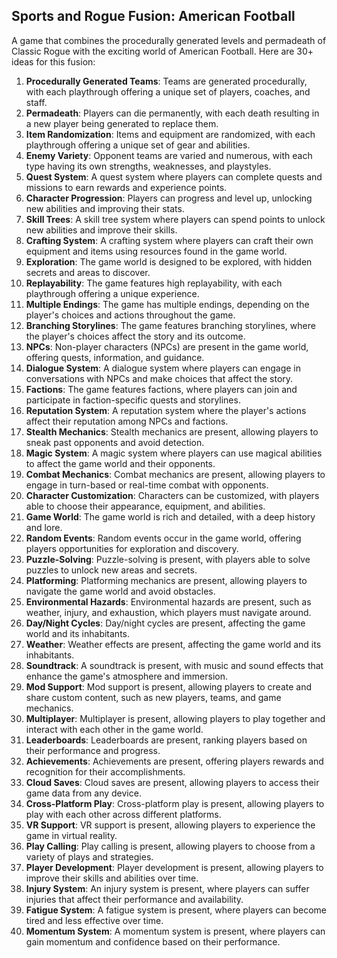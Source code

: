 ## Sports and Rogue Fusion: American Football

A game that combines the procedurally generated levels and permadeath of Classic Rogue with the exciting world of American Football. Here are 30+ ideas for this fusion:

1. **Procedurally Generated Teams**: Teams are generated procedurally, with each playthrough offering a unique set of players, coaches, and staff.
2. **Permadeath**: Players can die permanently, with each death resulting in a new player being generated to replace them.
3. **Item Randomization**: Items and equipment are randomized, with each playthrough offering a unique set of gear and abilities.
4. **Enemy Variety**: Opponent teams are varied and numerous, with each type having its own strengths, weaknesses, and playstyles.
5. **Quest System**: A quest system where players can complete quests and missions to earn rewards and experience points.
6. **Character Progression**: Players can progress and level up, unlocking new abilities and improving their stats.
7. **Skill Trees**: A skill tree system where players can spend points to unlock new abilities and improve their skills.
8. **Crafting System**: A crafting system where players can craft their own equipment and items using resources found in the game world.
9. **Exploration**: The game world is designed to be explored, with hidden secrets and areas to discover.
10. **Replayability**: The game features high replayability, with each playthrough offering a unique experience.
11. **Multiple Endings**: The game has multiple endings, depending on the player's choices and actions throughout the game.
12. **Branching Storylines**: The game features branching storylines, where the player's choices affect the story and its outcome.
13. **NPCs**: Non-player characters (NPCs) are present in the game world, offering quests, information, and guidance.
14. **Dialogue System**: A dialogue system where players can engage in conversations with NPCs and make choices that affect the story.
15. **Factions**: The game features factions, where players can join and participate in faction-specific quests and storylines.
16. **Reputation System**: A reputation system where the player's actions affect their reputation among NPCs and factions.
17. **Stealth Mechanics**: Stealth mechanics are present, allowing players to sneak past opponents and avoid detection.
18. **Magic System**: A magic system where players can use magical abilities to affect the game world and their opponents.
19. **Combat Mechanics**: Combat mechanics are present, allowing players to engage in turn-based or real-time combat with opponents.
20. **Character Customization**: Characters can be customized, with players able to choose their appearance, equipment, and abilities.
21. **Game World**: The game world is rich and detailed, with a deep history and lore.
22. **Random Events**: Random events occur in the game world, offering players opportunities for exploration and discovery.
23. **Puzzle-Solving**: Puzzle-solving is present, with players able to solve puzzles to unlock new areas and secrets.
24. **Platforming**: Platforming mechanics are present, allowing players to navigate the game world and avoid obstacles.
25. **Environmental Hazards**: Environmental hazards are present, such as weather, injury, and exhaustion, which players must navigate around.
26. **Day/Night Cycles**: Day/night cycles are present, affecting the game world and its inhabitants.
27. **Weather**: Weather effects are present, affecting the game world and its inhabitants.
28. **Soundtrack**: A soundtrack is present, with music and sound effects that enhance the game's atmosphere and immersion.
29. **Mod Support**: Mod support is present, allowing players to create and share custom content, such as new players, teams, and game mechanics.
30. **Multiplayer**: Multiplayer is present, allowing players to play together and interact with each other in the game world.
31. **Leaderboards**: Leaderboards are present, ranking players based on their performance and progress.
32. **Achievements**: Achievements are present, offering players rewards and recognition for their accomplishments.
33. **Cloud Saves**: Cloud saves are present, allowing players to access their game data from any device.
34. **Cross-Platform Play**: Cross-platform play is present, allowing players to play with each other across different platforms.
35. **VR Support**: VR support is present, allowing players to experience the game in virtual reality.
36. **Play Calling**: Play calling is present, allowing players to choose from a variety of plays and strategies.
37. **Player Development**: Player development is present, allowing players to improve their skills and abilities over time.
38. **Injury System**: An injury system is present, where players can suffer injuries that affect their performance and availability.
39. **Fatigue System**: A fatigue system is present, where players can become tired and less effective over time.
40. **Momentum System**: A momentum system is present, where players can gain momentum and confidence based on their performance.